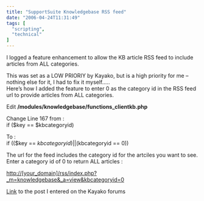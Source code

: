 ```yaml
---
title: "SupportSuite Knowledgebase RSS feed"
date: "2006-04-24T11:31:49"
tags: [
  "scripting",
  "technical"
]
---
```

I logged a feature enhancement to allow the KB article RSS feed to include articles from ALL categories.

This was set as a LOW PRIORIY by Kayako, but is a high priority for me – nothing else for it, I had to fix it myself…..  
Here’s how I added the feature to enter 0 as the category id in the RSS feed url to provide articles from ALL categories.

Edit **/modules/knowledgebase/functions\_clientkb.php**

Change Line 167 from :  
if ($key == $kbcategoryid)

To :  
if (($key == $kbcategoryid) || ($kbcategoryid == 0))

The url for the feed includes the category id for the artciles you want to see. Enter a category id of 0 to return ALL articles :

[http://\[your\_domain\]/rss/index.php?\_m=knowledgebase&\_a=view&kbcategoryid=0](http://[your_domain]/rss/index.php?_m=knowledgebase&_a=view&kbcategoryid=0)

[Link](http://forums.kayako.com/showthread.php?t=7329 "Kayako Forum post") to the post I entered on the Kayako forums
